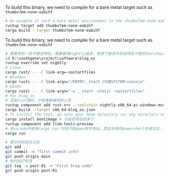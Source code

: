 To build this binary, we need to compile for a bare metal target such as `thumbv7em-none-eabihf`
```bash
# An example of such a bare metal environment is the thumbv7em-none-eabihf target triple, which describes an embedded ARM system.
rustup target add thumbv7em-none-eabihf
cargo build --target thumbv7em-none-eabihf
```

To build this binary, we need to compile for a bare metal target such as `thumbv7em-none-eabihf`

```bash
# 需要用到一些不稳定特性，需要使用nightly版本，使用下面命令将该项目下面的toolchain使用nightly版本，使用cargo编译时调用nightly版本的rust。
cd D:\southgene\project\software\blog_os
rustup override set nightly
# Linux
cargo rustc -- -C link-arg=-nostartfiles
# Windows
cargo rustc -- -C link-args="/ENTRY:_start /SUBSYSTEM:console"
# macOS
cargo rustc -- -C link-args="-e __start -static -nostartfiles"
# for blog_os
# 添加rsut源码，才能重新编译核心库
rustup component add rust-src --toolchain nightly-x86_64-pc-windows-msvc
cargo build --target x86_64-blog_os.json
# To install the tool, go into your home directory (or any directory outside of your cargo project) and execute the following command in your terminal
cargo install bootimage # 不能在项目目录下
rustup component add llvm-tools-preview
# 在vscode中使用cargo run 时找不到qemu软件地址，而在系统的powershell中就可以，应该是vscode的中断没有将该环境变量引入，可能时由于我没有在系统变量中添加，只添加了用户环境变量。
cargo run
```

```bash
# 提交代码到主分支
git add .
git commit -m "first commit info"
git push origin main
# 给代码打标签
git tag -a post-01 -m "First blog code"
git push origin post-01
```